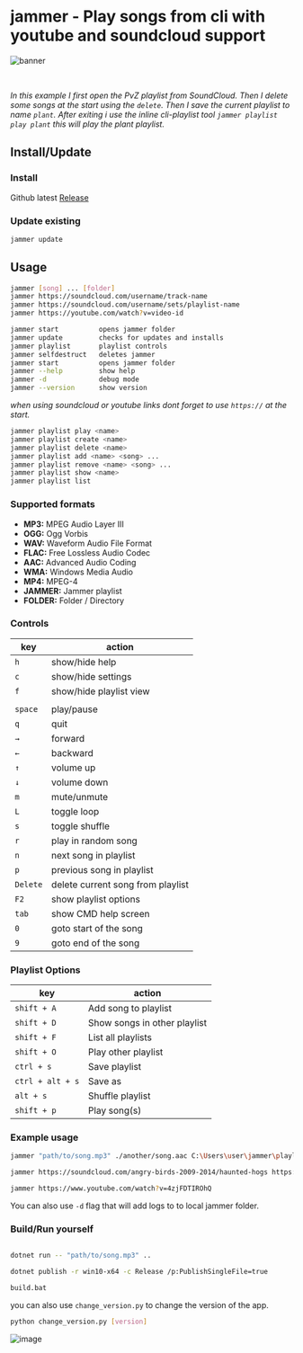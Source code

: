 # jammer - Play songs from cli with youtube and soundcloud support

![banner](https://raw.githubusercontent.com/jooapa/jammer/main/.github/img/jammer-banner.gif)

<br>

*In this example I first open the PvZ playlist from SoundCloud. Then I delete some songs at the start using the `delete`. Then I save the current playlist to name `plant`. After exiting i use the inline cli-playlist tool `jammer playlist play plant` this will play the plant playlist.*

## Install/Update

### Install

Github latest [Release](https://github.com/jooapa/signal-jammer/releases/latest)

### Update existing

```bash
jammer update
```

## Usage

```bash
jammer [song] ... [folder]
jammer https://soundcloud.com/username/track-name 
jammer https://soundcloud.com/username/sets/playlist-name
jammer https://youtube.com/watch?v=video-id

jammer start          opens jammer folder
jammer update         checks for updates and installs
jammer playlist       playlist controls
jammer selfdestruct   deletes jammer
jammer start          opens jammer folder
jammer --help         show help
jammer -d             debug mode
jammer --version      show version

```

_when using soundcloud or youtube links dont forget to use `https://` at the start._

```bash
jammer playlist play <name>
jammer playlist create <name>
jammer playlist delete <name>
jammer playlist add <name> <song> ...
jammer playlist remove <name> <song> ...
jammer playlist show <name>
jammer playlist list
```

### Supported formats

- **MP3:** MPEG Audio Layer III
- **OGG:** Ogg Vorbis
- **WAV:** Waveform Audio File Format
- **FLAC:** Free Lossless Audio Codec
- **AAC:** Advanced Audio Coding
- **WMA:** Windows Media Audio
- **MP4:** MPEG-4
- **JAMMER:** Jammer playlist
- **FOLDER:** Folder / Directory

### Controls

| key | action |
|  --------  |  -------  |
| `h` | show/hide help |
| `c` | show/hide settings |
| `f` | show/hide playlist view |
|    |    |
| `space` | play/pause |
| `q` | quit |
| `→` | forward |
| `←` | backward |
| `↑` | volume up |
| `↓` | volume down |
| `m` | mute/unmute |
| `L` | toggle loop |
| `s` | toggle shuffle |
| `r` | play in random song |
| `n` | next song in playlist |
| `p` | previous song in playlist |
| `Delete` | delete current song from playlist |
| `F2` | show playlist options |
| `tab` | show CMD help screen|
| `0` | goto start of the song|
| `9` | goto end of the song|

### Playlist Options

| key | action |
| ------ | ----------- |
| `shift + A`| Add song to playlist |
| `shift + D`| Show songs in other playlist |
| `shift + F`| List all playlists |
| `shift + O`| Play other playlist |
| `ctrl + s`| Save playlist |
| `ctrl + alt + s`| Save as |
| `alt + s`| Shuffle playlist |
| `shift + p`| Play song(s) |

### Example usage

```bash
jammer "path/to/song.mp3" ./another/song.aac C:\Users\user\jammer\playlists\playlist.jammer "path/to/folder"
```

```bash
jammer https://soundcloud.com/angry-birds-2009-2014/haunted-hogs https://soundcloud.com/cohen-campbell-823175156/sets/angry-birds-epic
```

```bash
jammer https://www.youtube.com/watch?v=4zjFDTIROhQ
```

You can also use `-d` flag that will add logs to to local jammer folder.

### Build/Run yourself

```bash

dotnet run -- "path/to/song.mp3" ..
```

```bash
dotnet publish -r win10-x64 -c Release /p:PublishSingleFile=true
```

```bash
build.bat
```

you can also use `change_version.py` to change the version of the app.

```bash
python change_version.py [version]
```

![image](https://raw.githubusercontent.com/jooapa/jammer/main/jammer_HQ.png)
